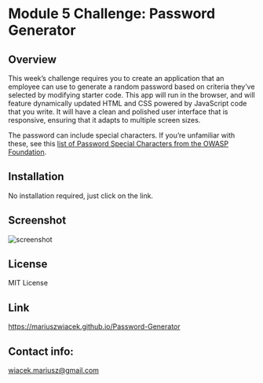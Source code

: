 # Module 5 Challenge: Password Generator

## Overview
 
This week’s challenge requires you to create an application that an employee can use to generate a random password based on criteria they’ve selected by modifying starter code. This app will run in the browser, and will feature dynamically updated HTML and CSS powered by JavaScript code that you write. It will have a clean and polished user interface that is responsive, ensuring that it adapts to multiple screen sizes.

The password can include special characters. If you’re unfamiliar with these, see this [list of Password Special Characters from the OWASP Foundation](https://www.owasp.org/index.php/Password_special_characters).

## Installation

No installation required, just click on the link.

## Screenshot

![screenshot](.../java.png)

## License

MIT License

## Link

https://mariuszwiacek.github.io/Password-Generator


## Contact info: 
wiacek.mariusz@gmail.com
